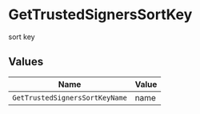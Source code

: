 # GetTrustedSignersSortKey

sort key


## Values

| Name                           | Value                          |
| ------------------------------ | ------------------------------ |
| `GetTrustedSignersSortKeyName` | name                           |